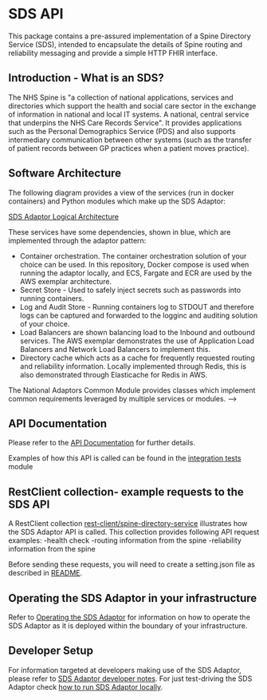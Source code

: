 # SDS API

This package contains a pre-assured implementation of a Spine Directory Service (SDS), intended to encapsulate the details of Spine routing and reliability messaging and provide a simple HTTP FHIR interface.

## Introduction - What is an SDS?

The NHS Spine is "a collection of national applications, services and directories which support the health and social care sector in the
exchange of information in national and local IT systems. A national, central service that underpins the NHS Care Records Service".
It provides applications such as the Personal Demographics Service (PDS) and also supports intermediary communication between other systems
(such as the transfer of patient records between GP practices when a patient moves practice).

## Software Architecture

The following diagram provides a view of the services (run in docker containers) and Python modules which make up the SDS Adaptor:

<!-- TODO change link -->
[SDS Adaptor Logical Architecture](../documentation/MHSLogicalArchitecture.pdf)

These services have some dependencies, shown in blue, which are implemented through the adaptor pattern:
- Container orchestration. The container orchestration solution of your choice can be used. In this repository, Docker compose is used when running
the adaptor locally, and ECS, Fargate and ECR are used by the AWS exemplar architecture.
- Secret Store - Used to safely inject secrets such as passwords into running containers.
- Log and Audit Store - Running containers log to STDOUT and therefore logs can be captured and forwarded to the logginc and auditing solution of your choice.
- Load Balancers are shown balancing load to the Inbound and outbound services. The AWS exemplar demonstrates the use of Application Load Balancers and
Network Load Balancers to implement this.
- Directory cache which acts as a cache for frequently requested routing and reliability information. Locally implemented through Redis, this is
also demonstrated through Elasticache for Redis in AWS.

The National Adaptors Common Module provides classes which implement common requirements leveraged by multiple services or modules. -->

## API Documentation

Please refer to the [API Documentation](spine-directory-service-api.yaml) for further details.

Examples of how this API is called can be found in the [integration tests](../integration-tests) module

## RestClient collection- example requests to the SDS API

A RestClient collection [rest-client/spine-directory-service](../rest-client/spine-directory-service) illustrates how the SDS Adaptor API
is called. This collection provides following API request examples:
-health check
-routing information from the spine
-reliability information from the spine

Before sending these requests, you will need to create a setting.json file as described in [README](../rest-client/README.md).

## Operating the SDS Adaptor in your infrastructure

Refer to [Operating the SDS Adaptor](operating-sds-adaptor.md) for information on how to operate the SDS Adaptor as it is deployed
within the boundary of your infrastructure.

## Developer Setup

For information targeted at developers making use of the SDS Adaptor, please refer to [SDS Adaptor developer notes](sds-adaptor-dev-notes.md).
For just test-driving the SDS Adaptor check [how to run SDS Adaptor locally](running-sds-adaptor-locally.md).
